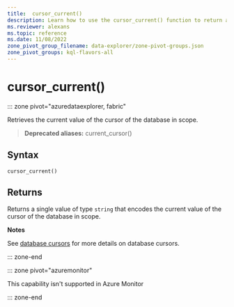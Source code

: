 ```yaml
---
title:  cursor_current()
description: Learn how to use the cursor_current() function to return a string type value.
ms.reviewer: alexans
ms.topic: reference
ms.date: 11/08/2022
zone_pivot_group_filename: data-explorer/zone-pivot-groups.json
zone_pivot_groups: kql-flavors-all
---
```

# cursor_current()

::: zone pivot="azuredataexplorer, fabric"

Retrieves the current value of the cursor of the database in scope.

> **Deprecated aliases:** current_cursor()

## Syntax

`cursor_current()`

## Returns

Returns a single value of type `string` that encodes the current value of the
cursor of the database in scope.

**Notes**

See [database cursors](../management/databasecursor.md) for more
details on database cursors.

::: zone-end

::: zone pivot="azuremonitor"

This capability isn't supported in Azure Monitor

::: zone-end
